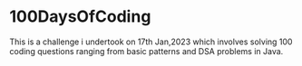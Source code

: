 # 100DaysOfCoding
This is a challenge i undertook on 17th Jan,2023 which involves solving 100 coding questions ranging from basic patterns and DSA problems in Java.
